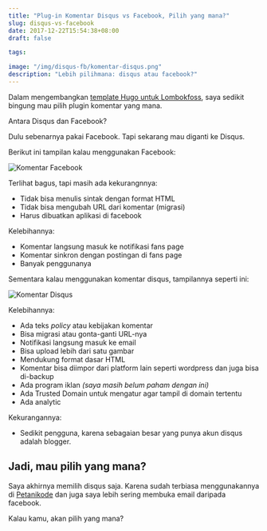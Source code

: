 ```yaml
---
title: "Plug-in Komentar Disqus vs Facebook, Pilih yang mana?"
slug: disqus-vs-facebook
date: 2017-12-22T15:54:38+08:00
draft: false

tags:

image: "/img/disqus-fb/komentar-disqus.png"
description: "Lebih pilihmana: disqus atau facebook?"
---
```


Dalam mengembangkan [template Hugo untuk Lombokfoss](/blog/template-lombokfoss/), saya sedikit 
bingung mau pilih plugin komentar yang mana.

Antara Disqus dan Facebook?

Dulu sebenarnya pakai Facebook. Tapi sekarang
mau diganti ke Disqus.

Berikut ini tampilan kalau menggunakan Facebook:

![Komentar Facebook](/img/disqus-fb/komentar-fb.png)

Terlihat bagus, tapi masih ada kekurangnnya:

- Tidak bisa menulis sintak dengan format HTML
- Tidak bisa mengubah URL dari komentar (migrasi)
- Harus dibuatkan aplikasi di facebook

Kelebihannya:

- Komentar langsung masuk ke notifikasi fans page
- Komentar sinkron dengan postingan di fans page
- Banyak penggunanya

Sementara kalau menggunakan komentar disqus, tampilannya
seperti ini:

![Komentar Disqus](/img/disqus-fb/komentar-disqus.png)

Kelebihannya:

- Ada teks _policy_ atau kebijakan komentar
- Bisa migrasi atau gonta-ganti URL-nya
- Notifikasi langsung masuk ke email
- Bisa upload lebih dari satu gambar
- Mendukung format dasar HTML
- Komentar bisa diimpor dari platform lain seperti wordpress dan juga bisa di-backup
- Ada program iklan _(saya masih belum paham dengan ini)_
- Ada Trusted Domain untuk mengatur agar tampil di domain tertentu
- Ada analytic

Kekurangannya:

- Sedikit pengguna, karena sebagaian besar yang punya akun disqus adalah blogger.

## Jadi, mau pilih yang mana?

Saya akhirnya memilih disqus saja. Karena sudah terbiasa menggunakannya
di [Petanikode](https://www.petanikode.com/) dan 
juga saya lebih sering membuka email daripada facebook.

Kalau kamu, akan pilih yang mana?